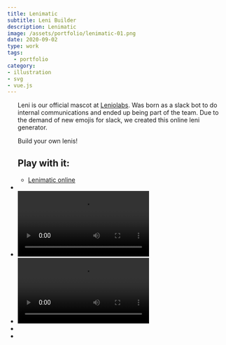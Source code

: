 ```yaml
---
title: Lenimatic
subtitle: Leni Builder
description: Lenimatic
image: /assets/portfolio/lenimatic-01.png
date: 2020-09-02
type: work
tags:
  - portfolio
category: 
- illustration
- svg
- vue.js
---
```


<ul class="gallery masonry">
    <div class="content">
        <p>Leni is our official mascot at <a target="_blank" rel="noreferrer" href="https://leniolabs.com">Leniolabs</a>. Was born as a slack bot to do internal communications and ended up being part of the team. Due to the demand of new emojis for slack, we created this online leni generator.</p>
        <p>Build your own lenis!</p>
        <h2>Play with it:</h2>
        <ul class="music-list">
            <li><a target="_blank" rel="noreferrer" href="https://lenimatic.netlify.app/" class="heart">Lenimatic online</a></li>
        </ul>
    </div>
    <li><img src="/assets/portfolio/lenimatic-01.png" alt=""></li>
    <li><video controls><source src="/assets/portfolio/lenimatic-05.mp4" type="video/mp4"></video></li>
    <li><video controls><source src="/assets/portfolio/lenimatic-02.mp4" type="video/mp4"></video></li>
    <li><img src="/assets/portfolio/lenimatic-06.png" alt=""></li>
    <li><img src="/assets/portfolio/lenimatic-04.png" alt=""></li>

</ul>